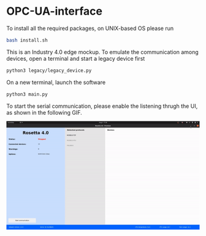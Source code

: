 # OPC-UA-interface

To install all the required packages, on UNIX-based OS please run
```bash
bash install.sh
```

This is an Industry 4.0 edge mockup. To emulate the communication among devices, open a terminal and start a legacy device first
```bash
python3 legacy/legacy_device.py
```

On a new terminal, launch the software
```bash
python3 main.py
```
To start the serial communication, please enable the listening thrugh the UI, as shown in the following GIF.

![Alt Text](/media/demo.gif)